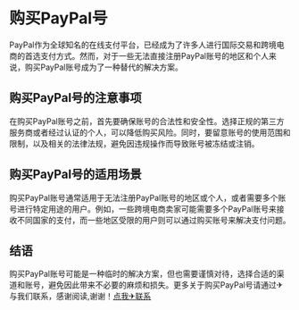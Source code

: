 # 购买PayPal号

PayPal作为全球知名的在线支付平台，已经成为了许多人进行国际交易和跨境电商的首选支付方式。然而，对于一些无法直接注册PayPal账号的地区和个人来说，购买PayPal账号成为了一种替代的解决方案。

## 购买PayPal号的注意事项

在购买PayPal账号之前，首先要确保账号的合法性和安全性。选择正规的第三方服务商或者经过认证的个人，可以降低购买风险。同时，要留意账号的使用范围和限制，以及相关的法律法规，避免因违规操作而导致账号被冻结或注销。

## 购买PayPal号的适用场景

购买PayPal账号通常适用于无法注册PayPal账号的地区或个人，或者需要多个账号进行特定用途的用户。例如，一些跨境电商卖家可能需要多个PayPal账号来接收不同国家的支付，而一些地区受限的用户则可以通过购买账号来解决支付问题。

## 结语

购买PayPal账号可能是一种临时的解决方案，但也需要谨慎对待，选择合适的渠道和账号，避免因此带来不必要的麻烦和损失。更多关于购买PayPal号请通过✈与我们联系，感谢阅读,谢谢！[点我✈联系](https://acc.k02.cc)